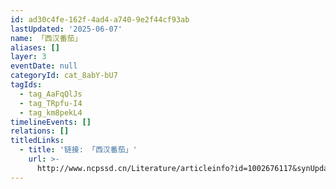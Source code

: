 ```yaml
---
id: ad30c4fe-162f-4ad4-a740-9e2f44cf93ab
lastUpdated: '2025-06-07'
name: 「西汉番茄」
aliases: []
layer: 3
eventDate: null
categoryId: cat_8abY-bU7
tagIds:
  - tag_AaFqQlJs
  - tag_TRpfu-I4
  - tag_km8pekL4
timelineEvents: []
relations: []
titledLinks:
  - title: '链接: 「西汉番茄」'
    url: >-
      http://www.ncpssd.cn/Literature/articleinfo?id=1002676117&synUpdateType=&type=journalArticle&typename=%E4%B8%AD%E6%96%87%E6%9C%9F%E5%88%8A%E6%96%87%E7%AB%A0
---
```


